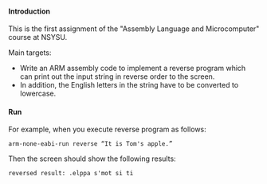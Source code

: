 #### Introduction
This is the first assignment of the "Assembly Language and Microcomputer" course at NSYSU.

Main targets:
- Write an ARM assembly code to implement a reverse program which can print out the input string in reverse order to the screen.
- In addition, the English letters in the string have to be converted to lowercase.

#### Run
For example, when you execute reverse program as follows:  
```
arm-none-eabi-run reverse “It is Tom's apple.”
```

Then the screen should show the following results:  
```
reversed result: .elppa s'mot si ti
```
